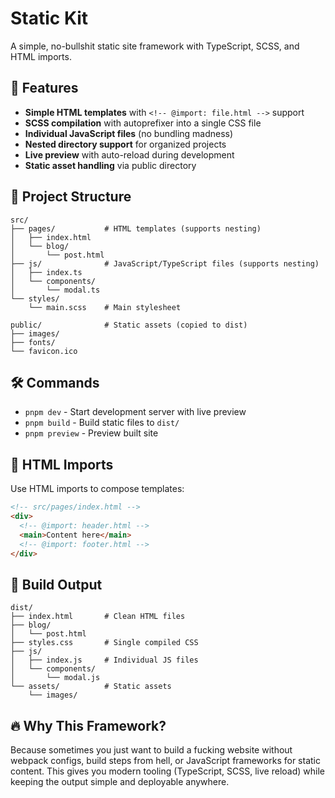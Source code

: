 # Static Kit

A simple, no-bullshit static site framework with TypeScript, SCSS, and HTML imports.

## 🚀 Features

- **Simple HTML templates** with `<!-- @import: file.html -->` support
- **SCSS compilation** with autoprefixer into a single CSS file
- **Individual JavaScript files** (no bundling madness)
- **Nested directory support** for organized projects
- **Live preview** with auto-reload during development
- **Static asset handling** via public directory

## 📁 Project Structure

```
src/
├── pages/           # HTML templates (supports nesting)
│   ├── index.html
│   └── blog/
│       └── post.html
├── js/              # JavaScript/TypeScript files (supports nesting)
│   ├── index.ts
│   └── components/
│       └── modal.ts
└── styles/
    └── main.scss    # Main stylesheet

public/              # Static assets (copied to dist)
├── images/
├── fonts/
└── favicon.ico
```

## 🛠 Commands

- `pnpm dev` - Start development server with live preview
- `pnpm build` - Build static files to `dist/`
- `pnpm preview` - Preview built site

## 📄 HTML Imports

Use HTML imports to compose templates:

```html
<!-- src/pages/index.html -->
<div>
  <!-- @import: header.html -->
  <main>Content here</main>
  <!-- @import: footer.html -->
</div>
```

## 🎯 Build Output

```
dist/
├── index.html       # Clean HTML files
├── blog/
│   └── post.html
├── styles.css       # Single compiled CSS
├── js/
│   ├── index.js     # Individual JS files
│   └── components/
│       └── modal.js
└── assets/          # Static assets
    └── images/
```

## 🔥 Why This Framework?

Because sometimes you just want to build a fucking website without webpack configs, build steps from hell, or JavaScript frameworks for static content. This gives you modern tooling (TypeScript, SCSS, live reload) while keeping the output simple and deployable anywhere.
